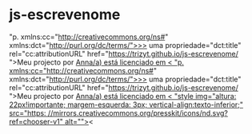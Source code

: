 # js-escrevenome

"p. xmlns:cc="http://creativecommons.org/ns#" xmlns:dct="http://purl.org/dc/terms/">>> uma propriedade="dct:title" rel="cc:attributionURL" href="https://trizyt.github.io/js-escrevenome/ ">Meu projecto<a> por <a rel="cc:attributionURL dct:creator" property="cc:attributionName" href= "https://github.com/trizyt">Anna/a) está licenciado em < "p. xmlns:cc="http://creativecommons.org/ns#" xmlns:dct="http://purl.org/dc/terms/">>> uma propriedade="dct:title" rel="cc:attributionURL" href="https://trizyt.github.io/js-escrevenome/ ">Meu projecto<a> por <a rel="cc:attributionURL dct:creator" property="cc:attributionName" href= "https://github.com/trizyt">Anna/a) está licenciado em < "style img="altura: 22px!importante; margem-esquerda: 3px; vertical-align:texto-inferior;" src="https: //mirrors.creativecommons.org/presskit/icons/nd.svg?ref=chooser-v1" alt=""></a ><</p>
